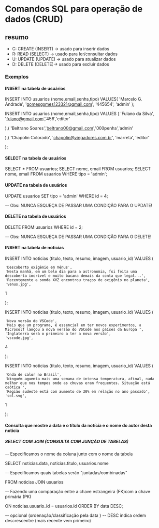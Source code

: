 
# Comandos SQL para operação de dados (CRUD)

## resumo 

- C: CREATE (INSERT) -> usado para inserir dados 
- R: READ (SELECT) -> usado para ler/consultar dados 
- U: UPDATE (UPDATE) -> usado para atualizar dados 
- D: DELETE (DELETE)-> usado para excluir dados 

### Exemplos 

#### INSERT na tabela de usuários

INSERT INTO usuarios (nome,email,senha,tipo)
VALUES(
    'Marcelo G. Andrade',
    'gomesgomes123321@gmail.com',
    '445654',
    'admin'
    );



INSERT INTO usuarios (nome,email,senha,tipo)
VALUES ( 'Fulano da Silva', 'fulano@gmail.com','456','editor'

),( 'Beltrano Soares','beltrano00@gmail.com','000penha','admin'


),( 'Chapolin Colorado', 'chapolin@vingadores.com.br', 'marreta', 'editor'

);

#### SELECT na tabela de usuários

SELECT * FROM usuarios;
SELECT nome, email FROM usuarios;
SELECT nome, email FROM usuarios WHERE tipo = 'admin';

#### UPDATE na tabela de usuários

UPDATE usuarios SET tipo = 'admin' WHERE id = 4;

-- Obs: NUNCA ESQUEÇA DE PASSAR UMA CONDIÇÃO PARA O UPDATE!


#### DELETE na tabela de usuários

DELETE FROM usuarios WHERE id = 2;


-- Obs: NUNCA ESQUEÇA DE PASSAR UMA CONDIÇÃO PARA O DELETE!

#### INSERT na tabela de noticias

INSERT INTO noticias (titulo, texto, resumo, imagem, usuario_id)
VALUES (

    'Descoberto oxigênio em Vênus',
    'Nesta manhã, em um belo dia para a astronomia, foi feita uma descoberta incrível e muito bacana demais da conta que legal...',
    'Recentemente a sonda XVZ encontrou traços de oxigênio no planeta',
    'venus,jpg', 
1

);

INSERT INTO noticias (titulo, texto, resumo, imagem, usuario_id)
VALUES (

    'Nova versão do VSCode',
    'Mais que um programa, é essencial em ter novos experimentos, a Microsolf lançou a nova versão do VSCode nos países da Europa ',
    'Inglaterra será o primeiro a ter a nova versão',
    'vscode,jpg', 
4

);

INSERT INTO noticias (titulo, texto, resumo, imagem, usuario_id)
VALUES (

    'Onda de calor no Brasil',
    'Ninguém aguenta mais uma semana de intensa temperatura, afinal, nada melhor que nos tempos onde as chuvas eram frequentes. Situação está caótica ',
    'Região sudeste está com aumento de 30% em relação no ano passado',
    'sol.svg', 
1

);


#### Consulta que mostre a data e o título da notícia e o nome do autor desta notícia 

##### SELECT COM JOIN (CONSULTA COM JUNÇÃO DE TABELAS)

-- Especificamos o nome da coluna junto com o nome da tabela 

SELECT 
noticias.data,
noticias.titulo,
usuarios.nome

-- Especificamos quais tabelas serão "juntadas/combinadas" 

FROM noticias JOIN usuarios

-- Fazendo uma comparação entre a chave estrangeira (FK)com a chave primária (PK)


ON noticias.usuario_id = usuarios.id
ORDER BY data DESC; 

-- opcional (ordenação/classificação pela data )
-- DESC indica ordem descrescentre (mais recente vem primeiro)




